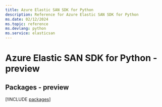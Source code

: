```yaml
---
title: Azure Elastic SAN SDK for Python
description: Reference for Azure Elastic SAN SDK for Python
ms.date: 02/12/2024
ms.topic: reference
ms.devlang: python
ms.service: elasticsan
---
```

# Azure Elastic SAN SDK for Python - preview
## Packages - preview
[!INCLUDE [packages](elastic-san-index.md)]